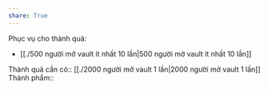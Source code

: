 ```yaml
---
share: True
---
```

Phục vụ cho thành quả:
- [[./500 người mở vault ít nhất 10 lần|500 người mở vault ít nhất 10 lần]]

Thành quả cần có:: [[./2000 người mở vault 1 lần|2000 người mở vault 1 lần]]
Thành phẩm::
